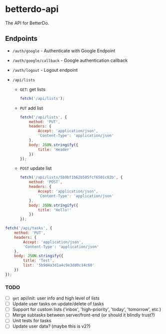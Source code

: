 # betterdo-api

The API for BetterDo.

## Endpoints

-   `/auth/google` - Authenticate with Google Endpoint
-   `/auth/google/callback` - Google authentication callback
-   `/auth/logout` - Logout endpoint
-   `/api/lists`

    -   `GET`: get lists
        ```javascript
        fetch('/api/lists');
        ```
    -   `PUT` add list
        ```javascript
        fetch('/api/lists', {
            method: 'PUT',
            headers: {
                Accept: 'application/json',
                'Content-Type': 'application/json'
            },
            body: JSON.stringify({
                title: 'Header'
            })
        });
        ```
    -   `POST` update list

        ```javascript
        fetch('/api/lists/5b9bf1b62b505fcf6501c82b', {
            method: 'POST',
            headers: {
                Accept: 'application/json',
                'Content-Type': 'application/json'
            },
            body: JSON.stringify({
                title: 'Hello!'
            })
        });
        ```

```javascript
fetch('/api/tasks', {
    method: 'PUT',
    headers: {
        Accept: 'application/json',
        'Content-Type': 'application/json'
    },
    body: JSON.stringify({
        title: 'Test',
        list: '5b9d4a3d1a4c9e3dd0c14c60'
    })
});
```

### TODO

-   [ ] `get` api/init: user info and high level of lists
-   [ ] Update user tasks on update/delete of tasks
-   [ ] Support for custom lists ('inbox', 'high-priority', 'today', 'tomorrow', etc.)
-   [ ] Merge subtasks between server/front-end (or should it blindly trust?)
-   [ ] Unit tests for tasks
-   [ ] Update user data? (maybe this is v2?)

